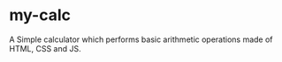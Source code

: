 # my-calc

A Simple calculator which performs basic arithmetic operations made of HTML, CSS and JS.
